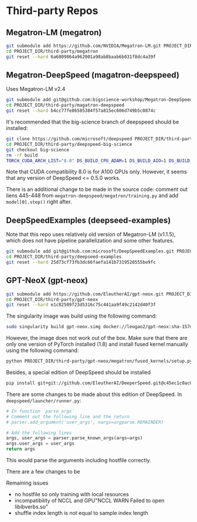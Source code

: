 # Third-party Repos

## Megatron-LM (megatron)

```bash
git submodule add https://github.com/NVIDIA/Megatron-LM.git PROJECT_DIR/third-party/megatron
cd PROJECT_DIR/third-party/megatron
git reset --hard 6a6809864a962001a98ab8baab6b031f8dc4a39f 
```

## Megatron-DeepSpeed (magatron-deepspeed)

Uses Megatron-LM v2.4

```bash
git submodule add git@github.com:bigscience-workshop/Megatron-DeepSpeed.git PROJECT_DIR/third-party/magatron-deepspeed    
cd PROJECT_DIR/third-party/magatron-deepspeed
git reset --hard b4cc77fe86585384f57a815ec606d749b5c0874c  
```

It's recommended that the big-science branch of deepspeed should be installed:
```bash
git clone https://github.com/microsoft/deepspeed PROJECT_DIR/third-party/deepspeed-big-science
cd PROJECT_DIR/third-party/deepspeed-big-science
git checkout big-science
rm -rf build
TORCH_CUDA_ARCH_LIST="8.0" DS_BUILD_CPU_ADAM=1 DS_BUILD_AIO=1 DS_BUILD_UTILS=1 pip install -e . --global-option="build_ext" --global-option="-j8" --no-cache -v --disable-pip-version-check
```
Note that CUDA compatibility 8.0 is for A100 GPUs only.
However, it seems that any version of DeepSpeed <= 0.5.0 works.

There is an additional change to be made in the source code: comment out liens 445-448 from `megatron-deepspeed/megatron/training.py` and add `model[0].step()` right after.


##  DeepSpeedExamples (deepseed-examples)

Note that this repo uses relatively old version of Megatron-LM (v1.1.5), which does not have pipeline parallelization and some other features.

```bash
git submodule add git@github.com:microsoft/DeepSpeedExamples.git PROJECT_DIR/third-party/deepseed-examples
cd PROJECT_DIR/third-party/deepseed-examples
git reset --hard 25d73cf73fb3dc66faefa141b7319526555be9fc 
```

## GPT-NeoX (gpt-neox)

```bash
git submodule add https://github.com/EleutherAI/gpt-neox.git PROJECT_DIR/third-party/gpt-neox
cd PROJECT_DIR/third-party/gpt-neox
git reset --hard e1c82509f23d5316c75c441aa9f49c2142d40f3f
```

The singularity image was build using the following command:
```bash
sudo singularity build gpt-neox.simg docker://leogao2/gpt-neox:sha-157d29d
```

However, the image does not work out of the box. 
Make sure that there are only one version of PyTorch installed (1.8) and install fused kernel manually using the following command:
```bash
python PROJECT_DIR/third-party/gpt-neox/megatron/fused_kernels/setup.py install --user
```

Besides, a special edition of DeepSpeed should be installed
```bash
pip install git+git://github.com/EleutherAI/DeeperSpeed.git@c45ec1c0ac05803c02763d7e43be67919e475a2c#egg=deepspeed
```
There are some changes to be made about this edition of DeepSpeed. 
In `deepspeed/launcher/runner.py`:
```python
# In function `parse_args`
# Comment out the following line and the return
# parser.add_argument('user_args', nargs=argparse.REMAINDER)

# Add the following lines
args, user_args = parser.parse_known_args(args=args)
args.user_args = user_args
return args
```
This would parse the arguments including hostfile correctly. 



There are a few changes to be

Remaining issues
- no hostfile so only training with local resources
- incompatibility of NCCL and GPU"NCCL WARN Failed to open libibverbs.so"
- shuffle index length is not equal to sample index length 